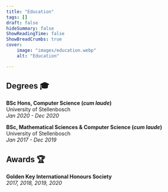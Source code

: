 ```yaml
---
title: "Education"
tags: []
draft: false
hideSummary: false
ShowReadingTime: false
ShowBreadCrumbs: true
cover:
    image: "images/education.webp"
    alt: "Education"

---
```

## Degrees 🎓

**BSc Hons, Computer Science (*cum laude*)** <br/> 
University of Stellenbosch <br/>
*Jan 2020 - Dec 2020*


**BSc, Mathematical Sciences & Computer Science (*cum laude*)** <br/>
University of Stellenbosch <br/>
*Jan 2017 - Dec 2019*

## Awards 🏆

**Golden Key International Honours Society** <br/>
*2017, 2018, 2019, 2020*